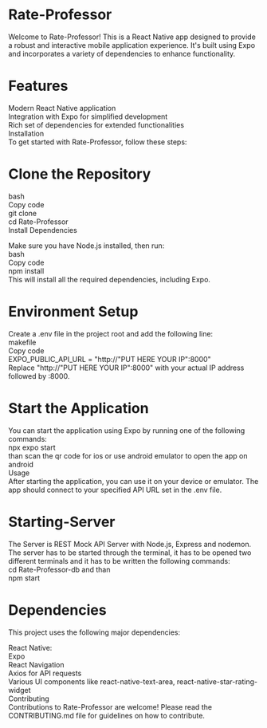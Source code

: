 # Rate-Professor
  
Welcome to Rate-Professor! This is a React Native app designed to provide a robust and interactive mobile application experience. It's built using Expo and incorporates a variety of dependencies to enhance functionality. <br />
  
# Features
Modern React Native application <br />
Integration with Expo for simplified development <br />
Rich set of dependencies for extended functionalities <br />
Installation <br />
To get started with Rate-Professor, follow these steps: <br />
  
# Clone the Repository
  
bash <br />
Copy code <br />
git clone  <br />
cd Rate-Professor <br />
Install Dependencies <br />
  
Make sure you have Node.js installed, then run: <br />
bash <br />
Copy code <br />
npm install <br />
This will install all the required dependencies, including Expo. <br />
  
# Environment Setup
Create a .env file in the project root and add the following line: <br />
makefile <br />
Copy code <br />
EXPO_PUBLIC_API_URL = "http://"PUT HERE YOUR IP":8000" <br />
Replace "http://"PUT HERE YOUR IP":8000" with your actual IP address followed by :8000. <br />

# Start the Application
You can start the application using Expo by running one of the following commands: <br />
npx expo start  <br />
than scan the qr code for ios or use android emulator to open the app on android <br />
Usage <br />
After starting the application, you can use it on your device or emulator. The app should connect to your specified API URL set in the .env file. <br />
  
# Starting-Server
The Server is REST Mock API Server with Node.js, Express and nodemon. <br />
The server has to be started through the terminal, it has to be opened two different terminals and it has to be written the following commands: <br />
cd Rate-Professor-db and than  <br />
npm start <br />
  
# Dependencies
This project uses the following major dependencies: <br />
  
React Native: <br />
Expo <br />
React Navigation <br />
Axios for API requests <br />
Various UI components like react-native-text-area, react-native-star-rating-widget <br />
Contributing <br />
Contributions to Rate-Professor are welcome! Please read the CONTRIBUTING.md file for guidelines on how to contribute. <br />

